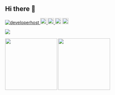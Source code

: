 ## Hi there 👋

<p align="left">
  <a href="https://github.com/developerhost/developerhost/">
    <img src="https://komarev.com/ghpvc/?username=developerhost" alt="developerhost" />
  </a>
  <a href="https://github.com/developerhost">
    <img height="20" src="https://img.shields.io/github/followers/developerhost?label=follow&logo=github&style=flat" />
  </a>
  <a href="http://qiita.com/app_js">
    <img height="20" src="https://qiita-badge.apiapi.app/s/app_js/posts.svg" />
  </a>
    <img height="20" src="https://qiita-badge.apiapi.app/s/app_js/contributions.svg" />
  </a>
  </a>
    <img height="20" src="https://qiita-badge.apiapi.app/s/app_js/contributions.svg" />
  </a>
</p>

![](https://github-profile-summary-cards.vercel.app/api/cards/profile-details?username=developerhost&theme=dracula)

<p>
<a href="https://github.com/developerhost">
  <img align="left" height="170px" src="https://github-readme-stats.vercel.app/api?username=developerhost&count_private=true&show_icons=true&theme=dracula" />
</a>
<a href="https://github.com/developerhost">
  <img align="left" height="170px" src="https://github-readme-stats.vercel.app/api/top-langs/?username=developerhost&layout=compact&theme=dracula" />
</a>
</p>

<!--
**developerhost/developerhost** is a ✨ _special_ ✨ repository because its `README.md` (this file) appears on your GitHub profile.

Here are some ideas to get you started:

- 🔭 I’m currently working on ...
- 🌱 I’m currently learning ...
- 👯 I’m looking to collaborate on ...
- 🤔 I’m looking for help with ...
- 💬 Ask me about ...
- 📫 How to reach me: ...
- 😄 Pronouns: ...
- ⚡ Fun fact: ...
-->
